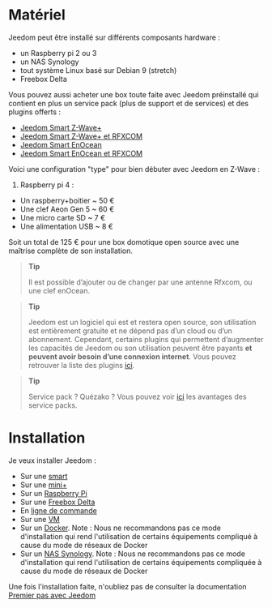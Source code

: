 # Matériel

Jeedom peut être installé sur différents composants hardware :

-   un Raspberry pi 2 ou 3
-   un NAS Synology
-   tout système Linux basé sur Debian 9 (stretch)
-   Freebox Delta

Vous pouvez aussi acheter une box toute faite avec Jeedom préinstallé qui contient en plus un service pack (plus de support et de services) et des plugins offerts :

-   [Jeedom Smart Z-Wave+](https://www.domadoo.fr/fr/box-domotique/3959-jeedom-controleur-domotique-jeedom-smart-z-wave.html)
-   [Jeedom Smart Z-Wave+ et RFXCOM](https://www.domadoo.fr/fr/box-domotique/4043-jeedom-controleur-domotique-jeedom-smart-z-wave-et-interface-rfxcom.html)
-   [Jeedom Smart EnOcean](https://www.domadoo.fr/fr/box-domotique/4041-jeedom-controleur-domotique-jeedom-smart-enocean.html)
-   [Jeedom Smart EnOcean et RFXCOM](https://www.domadoo.fr/fr/box-domotique/4044-jeedom-controleur-domotique-jeedom-smart-enocean-et-interface-rfxcom.html)

Voici une configuration "type" pour bien débuter avec Jeedom en Z-Wave :

1.  Raspberry pi 4 :

-   Un raspberry+boitier \~ 50 €
-   Une clef Aeon Gen 5 \~ 60 €
-   Une micro carte SD \~ 7 €
-   Une alimentation USB \~ 8 €

Soit un total de 125 € pour une box domotique open source avec une maîtrise complète de son installation.

> **Tip**
>
> Il est possible d’ajouter ou de changer par une antenne Rfxcom, ou une clef enOcean.

> **Tip**
>
> Jeedom est un logiciel qui est et restera open source, son utilisation est entièrement gratuite et ne dépend pas d’un cloud ou d’un abonnement. Cependant, certains plugins qui permettent d’augmenter les capacités de Jeedom ou son utilisation peuvent être payants **et peuvent avoir besoin d’une connexion internet**. Vous pouvez retrouver la liste des plugins [ici](http://market.jeedom.fr/index.php?v=d&p=market&type=plugin).

> **Tip**
>
> Service pack ? Quézako ? Vous pouvez voir [ici](https://blog.jeedom.fr/?p=1215) les avantages des service packs.

# Installation

Je veux installer Jeedom :

- Sur une [smart](https://doc.jeedom.com/fr_FR/installation/smart)
- Sur une [mini+](https://doc.jeedom.com/fr_FR/installation/mini)
- Sur un [Raspberry Pi](https://doc.jeedom.com/fr_FR/installation/rpi)
- Sur une [Freebox Delta](https://doc.jeedom.com/fr_FR/installation/freeboxdelta)
- En [ligne de commande](https://doc.jeedom.com/fr_FR/installation/cli)
- Sur une [VM](https://doc.jeedom.com/fr_FR/installation/vm)
- Sur un [Docker](https://doc.jeedom.com/fr_FR/installation/docker). Note : Nous ne recommandons pas ce mode d'installation qui rend l'utilisation de certains équipements compliqué à cause du mode de réseaux de Docker
- Sur un [NAS Synology](https://doc.jeedom.com/fr_FR/installation/synology). Note : Nous ne recommandons pas ce mode d'installation qui rend l'utilisation de certains équipements compliquée à cause du mode de réseaux de Docker

Une fois l'installation faite, n'oubliez pas de consulter la documentation [Premier pas avec Jeedom](https://doc.jeedom.com/fr_FR/premiers-pas/index)
